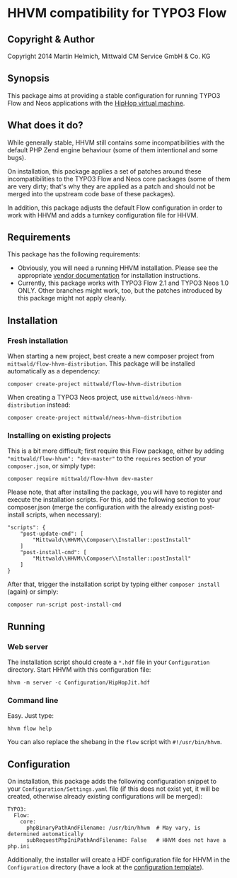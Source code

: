 HHVM compatibility for TYPO3 Flow
=================================

Copyright & Author
------------------

Copyright 2014 Martin Helmich, Mittwald CM Service GmbH & Co. KG

Synopsis
--------

This package aims at providing a stable configuration for running TYPO3 Flow
and Neos applications with the [HipHop virtual machine](https://github.com/facebook/hhvm).

What does it do?
----------------

While generally stable, HHVM still contains some incompatibilities with the
default PHP Zend engine behaviour (some of them intentional and some bugs).

On installation, this package applies a set of patches around these incompatibilities
to the TYPO3 Flow and Neos core packages (some of them are very dirty; that's why
they are applied as a patch and should not be merged into the upstream code base
of these packages).

In addition, this package adjusts the default Flow configuration in order to work
with HHVM and adds a turnkey configuration file for HHVM.

Requirements
------------

This package has the following requirements:

- Obviously, you will need a running HHVM installation. Please see the
  appropriate [vendor documentation](https://github.com/facebook/hhvm)
  for installation instructions.
- Currently, this package works with TYPO3 Flow 2.1 and TYPO3 Neos 1.0
  ONLY. Other branches might work, too, but the patches introduced by this
  package might not apply cleanly.

Installation
------------

### Fresh installation

When starting a new project, best create a new composer project from
`mittwald/flow-hhvm-distribution`. This package will be installed
automatically as a dependency:

    composer create-project mittwald/flow-hhvm-distribution

When creating a TYPO3 Neos project, use `mittwald/neos-hhvm-distribution`
instead:

    composer create-project mittwald/neos-hhvm-distribution

### Installing on existing projects

This is a bit more difficult; first require this Flow package, either by
adding `"mittwald/flow-hhvm": "dev-master"` to the `requires` section of
your `composer.json`, or simply type:

    composer require mittwald/flow-hhvm dev-master

Please note, that after installing the package, you will have to register and execute the
installation scripts. For this, add the following section to your composer.json
(merge the configuration with the already existing post-install scripts, when
necessary):

    "scripts": {
        "post-update-cmd": [
            "Mittwald\\HHVM\\Composer\\Installer::postInstall"
        ]
        "post-install-cmd": [
            "Mittwald\\HHVM\\Composer\\Installer::postInstall"
        ]
    }

After that, trigger the installation script by typing either `composer install` (again)
or simply:

    composer run-script post-install-cmd

Running
-------

### Web server

The installation script should create a `*.hdf` file in your `Configuration` directory.
Start HHVM with this configuration file:

    hhvm -m server -c Configuration/HipHopJit.hdf
    
### Command line

Easy. Just type:

    hhvm flow help
    
You can also replace the shebang in the `flow` script with `#!/usr/bin/hhvm`.
    
Configuration
-------------

On installation, this package adds the following configuration snippet to your
`Configuration/Settings.yaml` file (if this does not exist yet, it will be created,
otherwise already existing configurations will be merged):

    TYPO3:
      Flow:
        core:
          phpBinaryPathAndFilename: /usr/bin/hhvm  # May vary, is determined automatically
          subRequestPhpIniPathAndFilename: False   # HHVM does not have a php.ini
          
Additionally, the installer will create a HDF configuration file for HHVM in the
`Configuration` directory (have a look at the [configuration template](Configuration/HipHopJit.hdf)).
